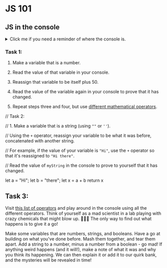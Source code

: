# JS 101

## JS in the console

<details>
<summary>Click me if you need a reminder of where the console is.</summary>
 To access the console, right click anywhere on the browser page and click inspect, or you can use the ctrl-shift-i keyboard shortcut on Windows or command-option-i on Mac. Then go to the tab labelled Console.
</details>

### Task 1:

1. Make a variable that is a number.

2. Read the value of that variable in your console.

3. Reassign that variable to be itself plus 50.

4. Read the value of the variable again in your console to prove that it has changed.

5. Repeat steps three and four, but use [different mathematical operators](https://www.w3schools.com/js/js_arithmetic.asp).

// Task 2:

// 1. Make a variable that is a string (using `""` or `''`).

// Using the `+` operator, reassign your variable to be what it was before, concatenated with another string.

// For example, if the value of your variable is `"Hi"`, use the `+` operator so that it's reassigned to `"Hi there"`.

// Read the value of `myString` in the console to prove to yourself that it has changed.

let a = "Hi";
let b = "there";
let x = a + b
return x

## Task 3:

Visit [this list of operators](https://www.w3schools.com/js/js_operators.asp) and play around in the console using all the different operators. Think of yourself as a mad scientist in a lab playing with crazy chemicals that might blow up. 🧪🧑‍🔬 The only way to find out what happens is to give it a go!

Make some variables that are numbers, strings, and booleans. Have a go at building on what you've done before. Mash them together, and tear them apart. Add a string to a number, minus a number from a boolean - go mad! If anything weird happens (and it will!), make a note of what it was and why you think its happening. We can then explain it or add it to our quirk bank, and the mysteries will be revealed in time!
